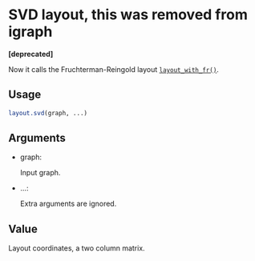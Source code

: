 # SVD layout, this was removed from igraph

**\[deprecated\]**

Now it calls the Fruchterman-Reingold layout
[`layout_with_fr()`](https://r.igraph.org/reference/layout_with_fr.md).

## Usage

``` r
layout.svd(graph, ...)
```

## Arguments

- graph:

  Input graph.

- ...:

  Extra arguments are ignored.

## Value

Layout coordinates, a two column matrix.
